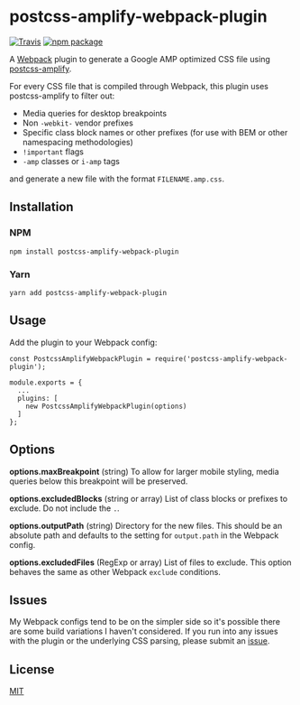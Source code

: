 # postcss-amplify-webpack-plugin

[![Travis][build-badge]][build]
[![npm package][npm-badge]][npm]

[build-badge]: https://travis-ci.org/laurenashpole/postcss-amplify-webpack-plugin.svg?branch=master
[build]: https://travis-ci.org/laurenashpole/postcss-amplify-webpack-plugin

[npm-badge]: http://img.shields.io/npm/v/postcss-amplify-webpack-plugin.svg?style=flat
[npm]: https://www.npmjs.com/package/postcss-amplify-webpack-plugin

A [Webpack](https://webpack.js.org/) plugin to generate a Google AMP optimized CSS file using [postcss-amplify](https://github.com/laurenashpole/postcss-amplify).

For every CSS file that is compiled through Webpack, this plugin uses postcss-amplify to filter out:

- Media queries for desktop breakpoints
- Non `-webkit-` vendor prefixes
- Specific class block names or other prefixes (for use with BEM or other namespacing methodologies)
- `!important` flags
- `-amp` classes or `i-amp` tags

and generate a new file with the format `FILENAME.amp.css`.

## Installation

### NPM

```
npm install postcss-amplify-webpack-plugin
```

### Yarn

```
yarn add postcss-amplify-webpack-plugin
```

## Usage

Add the plugin to your Webpack config:

```
const PostcssAmplifyWebpackPlugin = require('postcss-amplify-webpack-plugin');

module.exports = {
  ...
  plugins: [
    new PostcssAmplifyWebpackPlugin(options)
  ]
};
```

## Options

**options.maxBreakpoint** (string) To allow for larger mobile styling, media queries below this breakpoint will be preserved.

**options.excludedBlocks** (string or array) List of class blocks or prefixes to exclude. Do not include the `.`.

**options.outputPath** (string) Directory for the new files. This should be an absolute path and defaults to the setting for `output.path` in the Webpack config.

**options.excludedFiles** (RegExp or array) List of files to exclude. This option behaves the same as other Webpack `exclude` conditions.

## Issues

My Webpack configs tend to be on the simpler side so it's possible there are some build variations I haven't considered. If you run into any issues with the plugin or the underlying CSS parsing, please submit an [issue](https://github.com/laurenashpole/postcss-amplify-webpack-plugin/issues).

## License

[MIT](https://github.com/laurenashpole/postcss-amplify-webpack-plugin/blob/master/LICENSE)
